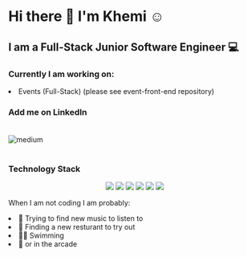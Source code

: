 # Hi there 👋 I'm Khemi ☺️ 

## I am a Full-Stack Junior Software Engineer 💻

### Currently I am working on:
<li>Events (Full-Stack) (please see event-front-end repository)</li>

<h3 align='left'>
    Add me on LinkedIn<br/><br/>
</h3>
<p align='left'>
    <a href="https://www.linkedin.com/in/khemi-ramyead-301952173" target="_blank">
       <img align="left" alt="medium" src="https://img.shields.io/badge/LinkedIn-0077B5?style=for-the-badge&logo=linkedin&logoColor=white" />
    </a>
</p>
<br/><br/>
<h3 align='left'>
    Technology Stack
</h3>

<p align='center' >
    <img src="https://img.shields.io/badge/React-20232A?style=for-the-badge&logo=react&logoColor=61DAFB" />
    <img src="https://img.shields.io/badge/JavaScript-F7DF1E?style=for-the-badge&logo=javascript&logoColor=black" />
    <img src="https://img.shields.io/badge/MySQL-00000F?style=for-the-badge&logo=mysql&logoColor=white" />
    <img src="https://img.shields.io/badge/-java-turquoise?style=for-the-badge&logo=java&logoColor=black" />
    <img src="https://img.shields.io/badge/-springboot-green?style=for-the-badge&logo=springboot&logoColor=white" />
<!--     <img src="https://img.shields.io/badge/-firebase-red?style=for-the-badge&logo=firebase&logoColor=white" /> -->
    <img src="https://img.shields.io/badge/Sass-CC6699?style=for-the-badge&logo=sass&logoColor=white" />
 </p>
 
<p>When I am not coding I am probably:</p>
<li> 🎸 Trying to find new music to listen to</li>
<li> 🌯 Finding a new resturant to try out</li>
<li> 🏊‍♀️ Swimming</li>
<li> 👾 or in the arcade</li>

<!--
<p align='center'>
  <a href="#"><img src="https://github-readme-stats.vercel.app/api?username=Khemi1998&show_icons=true&count_private=true&theme=cobalt" width="350"></a>
</p>
--!>

<!--
**Khemi1998/Khemi1998** is a ✨ _special_ ✨ repository because its `README.md` (this file) appears on your GitHub profile.

Here are some ideas to get you started:

- 🔭 I’m currently working on ...
- 🌱 I’m currently learning ...
- 👯 I’m looking to collaborate on ...
- 🤔 I’m looking for help with ...
- 💬 Ask me about ...
- 📫 How to reach me: ...
- 😄 Pronouns: ...
- ⚡ Fun fact: ...
-->
